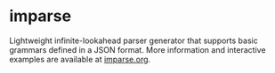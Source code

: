 # imparse

Lightweight infinite-lookahead parser generator that supports basic grammars defined in a JSON format. More information and interactive examples are available at [imparse.org](http://imparse.org).
